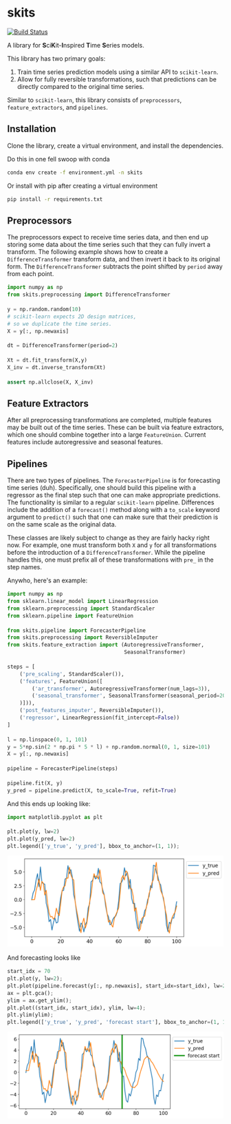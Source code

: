 # skits
[![Build Status](https://travis-ci.org/EthanRosenthal/skits.svg?branch=master)](https://travis-ci.org/EthanRosenthal/skits)

A library for
**S**ci**K**it-**I**nspired **T**ime **S**eries models.

This library has two primary goals:

1. Train time series prediction models using a similar API to `scikit-learn`.
2. Allow for fully reversible transformations, such that predictions can be directly compared to the original time series.

Similar to `scikit-learn`, this library consists of `preprocessors`, `feature_extractors`, and `pipelines`. 

## Installation

Clone the library, create a virtual environment, and install the dependencies.

Do this in one fell swoop with conda

```bash
conda env create -f environment.yml -n skits
```

Or install with pip after creating a virtual environment

```bash
pip install -r requirements.txt
```

## Preprocessors

The preprocessors expect to receive time series data, and then end up storing some data about the time series such that they can fully invert a transform. The following example shows how to create a `DifferenceTransformer` transform data, and then invert it back to its original form. The `DifferenceTransformer` subtracts the point shifted by `period` away from each point.

```python
import numpy as np
from skits.preprocessing import DifferenceTransformer

y = np.random.random(10)
# scikit-learn expects 2D design matrices,
# so we duplicate the time series.
X = y[:, np.newaxis] 

dt = DifferenceTransformer(period=2)

Xt = dt.fit_transform(X,y)
X_inv = dt.inverse_transform(Xt)

assert np.allclose(X, X_inv)
```

## Feature Extractors

After all preprocessing transformations are completed, multiple features may be built out of the time series. These can be built via feature extractors, which one should combine together into a large `FeatureUnion`. Current features include autoregressive and seasonal features.


## Pipelines

There are two types of pipelines. The `ForecasterPipeline` is for forecasting time series (duh). Specifically, one should build this pipeline with a regressor as the final step such that one can make appropriate predictions. The functionality is similar to a regular `scikit-learn` pipeline. Differences include the addition of a `forecast()` method along with a `to_scale` keyword argument to `predict()` such that one can make sure that their prediction is on the same scale as the original data.

These classes are likely subject to change as they are fairly hacky right now. For example, one must transform both `X` and `y` for all transformations before the introduction of a `DifferenceTransformer`. While the pipeline handles this, one must prefix all of these transformations with `pre_` in the step names.

Anywho, here's an example:

```python
import numpy as np
from sklearn.linear_model import LinearRegression
from sklearn.preprocessing import StandardScaler
from sklearn.pipeline import FeatureUnion

from skits.pipeline import ForecasterPipeline
from skits.preprocessing import ReversibleImputer
from skits.feature_extraction import (AutoregressiveTransformer, 
                                      SeasonalTransformer)
                               
steps = [
    ('pre_scaling', StandardScaler()),
    ('features', FeatureUnion([
        ('ar_transformer', AutoregressiveTransformer(num_lags=3)),
        ('seasonal_transformer', SeasonalTransformer(seasonal_period=20)
    )])),
    ('post_features_imputer', ReversibleImputer()),
    ('regressor', LinearRegression(fit_intercept=False))
]
                               
l = np.linspace(0, 1, 101)
y = 5*np.sin(2 * np.pi * 5 * l) + np.random.normal(0, 1, size=101)
X = y[:, np.newaxis]

pipeline = ForecasterPipeline(steps)

pipeline.fit(X, y)
y_pred = pipeline.predict(X, to_scale=True, refit=True)
```

And this ends up looking like:

```python
import matplotlib.pyplot as plt

plt.plot(y, lw=2)
plt.plot(y_pred, lw=2)
plt.legend(['y_true', 'y_pred'], bbox_to_anchor=(1, 1));
```
![pred](pred.png)

And forecasting looks like

```python
start_idx = 70
plt.plot(y, lw=2);
plt.plot(pipeline.forecast(y[:, np.newaxis], start_idx=start_idx), lw=2);
ax = plt.gca();
ylim = ax.get_ylim();
plt.plot((start_idx, start_idx), ylim, lw=4);
plt.ylim(ylim);
plt.legend(['y_true', 'y_pred', 'forecast start'], bbox_to_anchor=(1, 1));
```
![forecast](forecast.png)